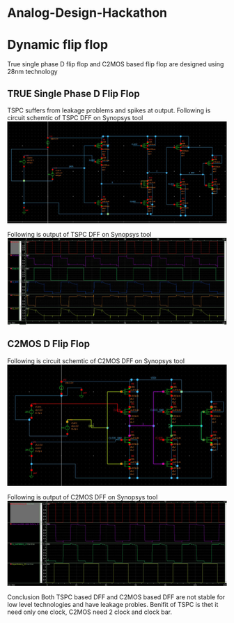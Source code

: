 # Analog-Design-Hackathon


# Dynamic flip flop

True single phase D flip flop and C2MOS based flip flop are designed using 28nm technology


## TRUE Single Phase D Flip Flop

TSPC suffers from leakage problems and spikes at output.
Following is circuit schemtic of TSPC DFF on Synopsys tool
![TSPC](TSPC_CIRCUIT.JPG)


Following is output of TSPC DFF on Synopsys tool
![TSPC](TSPC_RESULT.JPG)


## C2MOS D Flip Flop

Following is circuit schemtic of C2MOS DFF on Synopsys tool
![C2MOS](C2MOS_OUT_SY.JPG)


Following is output of C2MOS DFF on Synopsys tool
![TSPC](C2_MOS_Output.JPG)

Conclusion 
Both TSPC based DFF and C2MOS based DFF are not stable for low level technologies and have leakage probles.
Benifit of TSPC is thet it need only one clock, C2MOS need 2 clock and clock bar.

